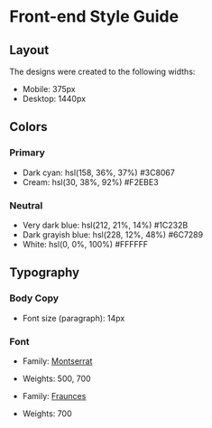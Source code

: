 # Front-end Style Guide

## Layout

The designs were created to the following widths:

- Mobile: 375px
- Desktop: 1440px

## Colors

### Primary

- Dark cyan: hsl(158, 36%, 37%) #3C8067
- Cream: hsl(30, 38%, 92%) #F2EBE3

### Neutral

- Very dark blue: hsl(212, 21%, 14%) #1C232B
- Dark grayish blue: hsl(228, 12%, 48%) #6C7289
- White: hsl(0, 0%, 100%) #FFFFFF

## Typography

### Body Copy

- Font size (paragraph): 14px

### Font

- Family: [Montserrat](https://fonts.google.com/specimen/Montserrat)
- Weights: 500, 700

- Family: [Fraunces](https://fonts.google.com/specimen/Fraunces)
- Weights: 700
